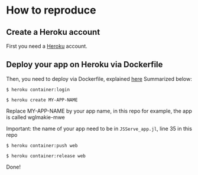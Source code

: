 # How to reproduce

## Create a Heroku account 

First you need a [Heroku](heroku.com) account. 

## Deploy your app on Heroku via Dockerfile

Then, you need to deploy via Dockerfile, explained [here](https://devcenter.heroku.com/articles/container-registry-and-runtime)
Summarized below:

```$ heroku container:login```

```$ heroku create MY-APP-NAME```

Replace MY-APP-NAME by your app name, in this repo for example, the app is called wglmakie-mwe

Important: the name of your app need to be in `JSServe_app.jl`, line 35 in this repo 


```$ heroku container:push web```

```$ heroku container:release web```

Done! 
